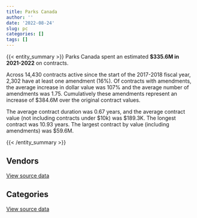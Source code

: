 ```yaml
---
title: Parks Canada
author: ''
date: '2022-08-24'
slug: pc
categories: []
tags: []
---
```


<script src="/rmarkdown-libs/htmlwidgets/htmlwidgets.js"></script>
<link href="/rmarkdown-libs/datatables-css/datatables-crosstalk.css" rel="stylesheet" />
<script src="/rmarkdown-libs/datatables-binding/datatables.js"></script>
<script src="/rmarkdown-libs/jquery/jquery-3.6.0.min.js"></script>
<link href="/rmarkdown-libs/dt-core-bootstrap/css/dataTables.bootstrap.min.css" rel="stylesheet" />
<link href="/rmarkdown-libs/dt-core-bootstrap/css/dataTables.bootstrap.extra.css" rel="stylesheet" />
<script src="/rmarkdown-libs/dt-core-bootstrap/js/jquery.dataTables.min.js"></script>
<script src="/rmarkdown-libs/dt-core-bootstrap/js/dataTables.bootstrap.min.js"></script>
<link href="/rmarkdown-libs/crosstalk/css/crosstalk.min.css" rel="stylesheet" />
<script src="/rmarkdown-libs/crosstalk/js/crosstalk.min.js"></script>
<script src="/rmarkdown-libs/htmlwidgets/htmlwidgets.js"></script>
<link href="/rmarkdown-libs/datatables-css/datatables-crosstalk.css" rel="stylesheet" />
<script src="/rmarkdown-libs/datatables-binding/datatables.js"></script>
<script src="/rmarkdown-libs/jquery/jquery-3.6.0.min.js"></script>
<link href="/rmarkdown-libs/dt-core-bootstrap/css/dataTables.bootstrap.min.css" rel="stylesheet" />
<link href="/rmarkdown-libs/dt-core-bootstrap/css/dataTables.bootstrap.extra.css" rel="stylesheet" />
<script src="/rmarkdown-libs/dt-core-bootstrap/js/jquery.dataTables.min.js"></script>
<script src="/rmarkdown-libs/dt-core-bootstrap/js/dataTables.bootstrap.min.js"></script>
<link href="/rmarkdown-libs/crosstalk/css/crosstalk.min.css" rel="stylesheet" />
<script src="/rmarkdown-libs/crosstalk/js/crosstalk.min.js"></script>

{{< entity_summary >}}
Parks Canada spent an estimated **\$335.6M in 2021-2022** on contracts.

Across 14,430 contracts active since the start of the 2017-2018 fiscal year, 2,302 have at least one amendment (16%). Of contracts with amendments, the average increase in dollar value was 107% and the average number of amendments was 1.75. Cumulatively these amendments represent an increase of \$384.6M over the original contract values.

The average contract duration was 0.67 years, and the average contract value (not including contracts under \$10k) was \$189.3K. The longest contract was 10.93 years. The largest contract by value (including amendments) was \$59.6M.

{{< /entity_summary >}}

## Vendors

<div id="htmlwidget-1" style="width:100%;height:auto;" class="datatables html-widget"></div>
<script type="application/json" data-for="htmlwidget-1">{"x":{"style":"bootstrap","filter":"none","vertical":false,"data":[["<a href=\"/vendors/10647802_canada/\">10647802 CANADA<\/a>","<a href=\"/vendors/1x1_architecture/\">1X1 ARCHITECTURE<\/a>","<a href=\"/vendors/2220742_ontario/\">2220742 ONTARIO<\/a>","<a href=\"/vendors/3d_datacomm/\">3D DATACOMM<\/a>","<a href=\"/vendors/4083261_canada/\">4083261 CANADA<\/a>","<a href=\"/vendors/727619_alberta_o_a_roughrider/\">727619 ALBERTA O A ROUGHRIDER<\/a>","<a href=\"/vendors/7305516_canada/\">7305516 CANADA<\/a>","<a href=\"/vendors/736902_ontario/\">736902 ONTARIO<\/a>","<a href=\"/vendors/73719_newfoundland_labrador/\">73719 NEWFOUNDLAND LABRADOR<\/a>","<a href=\"/vendors/851791_nwt/\">851791 NWT<\/a>","<a href=\"/vendors/9090_5092_quebec/\">9090 5092 QUEBEC<\/a>","<a href=\"/vendors/9099_3593_quebec_inter_proje/\">9099 3593 QUEBEC INTER PROJE<\/a>","<a href=\"/vendors/9275_0181_quebec/\">9275 0181 QUEBEC<\/a>","<a href=\"/vendors/a_santin_mason_contractor/\">A SANTIN MASON CONTRACTOR<\/a>","<a href=\"/vendors/abb/\">ABB<\/a>","<a href=\"/vendors/acklands_grainger/\">ACKLANDS GRAINGER<\/a>","<a href=\"/vendors/advanced_chippewa_technologies/\">ADVANCED CHIPPEWA TECHNOLOGIES<\/a>","<a href=\"/vendors/aecom/\">AECOM<\/a>","<a href=\"/vendors/agilent/\">AGILENT<\/a>","<a href=\"/vendors/ainsworth/\">AINSWORTH<\/a>","<a href=\"/vendors/air_inuit/\">AIR INUIT<\/a>","<a href=\"/vendors/air_tindi/\">AIR TINDI<\/a>","<a href=\"/vendors/allen_hastings/\">ALLEN HASTINGS<\/a>","<a href=\"/vendors/alliance_energy/\">ALLIANCE ENERGY<\/a>","<a href=\"/vendors/allied_shipbuilders/\">ALLIED SHIPBUILDERS<\/a>","<a href=\"/vendors/alpine_helicopters/\">ALPINE HELICOPTERS<\/a>","<a href=\"/vendors/als_canada/\">ALS CANADA<\/a>","<a href=\"/vendors/altis_human_resources/\">ALTIS HUMAN RESOURCES<\/a>","<a href=\"/vendors/alva_construction/\">ALVA CONSTRUCTION<\/a>","<a href=\"/vendors/amazon/\">AMAZON<\/a>","<a href=\"/vendors/amec_foster_wheeler_americas/\">AMEC FOSTER WHEELER AMERICAS<\/a>","<a href=\"/vendors/ansys_canada/\">ANSYS CANADA<\/a>","<a href=\"/vendors/aon_reed_stenhouse/\">AON REED STENHOUSE<\/a>","<a href=\"/vendors/applied_electonics/\">APPLIED ELECTONICS<\/a>","<a href=\"/vendors/apron_fuel_services/\">APRON FUEL SERVICES<\/a>","<a href=\"/vendors/arcadis_canada/\">ARCADIS CANADA<\/a>","<a href=\"/vendors/architecture_49/\">ARCHITECTURE 49<\/a>","<a href=\"/vendors/architecture_evoq/\">ARCHITECTURE EVOQ<\/a>","<a href=\"/vendors/arctic_canada_construction/\">ARCTIC CANADA CONSTRUCTION<\/a>","<a href=\"/vendors/ari_financial_services/\">ARI FINANCIAL SERVICES<\/a>","<a href=\"/vendors/asokan_business_interiors/\">ASOKAN BUSINESS INTERIORS<\/a>","<a href=\"/vendors/associated_engineering/\">ASSOCIATED ENGINEERING<\/a>","<a href=\"/vendors/atco/\">ATCO<\/a>","<a href=\"/vendors/atlantic_business_interiors/\">ATLANTIC BUSINESS INTERIORS<\/a>","<a href=\"/vendors/atlantica_mechanical_contractors/\">ATLANTICA MECHANICAL CONTRACTORS<\/a>","<a href=\"/vendors/atwill_morin/\">ATWILL MORIN<\/a>","<a href=\"/vendors/avi_spl_canada/\">AVI SPL CANADA<\/a>","<a href=\"/vendors/avjet_holding/\">AVJET HOLDING<\/a>","<a href=\"/vendors/baja_construction_canada/\">BAJA CONSTRUCTION CANADA<\/a>","<a href=\"/vendors/barr_engineering_and_environmental/\">BARR ENGINEERING AND ENVIRONMENTAL<\/a>","<a href=\"/vendors/barrie_mackay_contracting/\">BARRIE MACKAY CONTRACTING<\/a>","<a href=\"/vendors/bay_construction_management/\">BAY CONSTRUCTION MANAGEMENT<\/a>","<a href=\"/vendors/bdo_canada/\">BDO CANADA<\/a>","<a href=\"/vendors/bell_canada/\">BELL CANADA<\/a>","<a href=\"/vendors/belvedere_place_contracting/\">BELVEDERE PLACE CONTRACTING<\/a>","<a href=\"/vendors/bergevin_electrical_contracting/\">BERGEVIN ELECTRICAL CONTRACTING<\/a>","<a href=\"/vendors/bgla/\">BGLA<\/a>","<a href=\"/vendors/bighorn_construction/\">BIGHORN CONSTRUCTION<\/a>","<a href=\"/vendors/bighorn_helicopters/\">BIGHORN HELICOPTERS<\/a>","<a href=\"/vendors/black_mcdonald/\">BLACK MCDONALD<\/a>","<a href=\"/vendors/bombardier/\">BOMBARDIER<\/a>","<a href=\"/vendors/brandt_tractor/\">BRANDT TRACTOR<\/a>","<a href=\"/vendors/brookfield_asset_management/\">BROOKFIELD ASSET MANAGEMENT<\/a>","<a href=\"/vendors/brookfield_global_integrated_solutions/\">BROOKFIELD GLOBAL INTEGRATED SOLUTIONS<\/a>","<a href=\"/vendors/bruker/\">BRUKER<\/a>","<a href=\"/vendors/bureau_veritas_canada/\">BUREAU VERITAS CANADA<\/a>","<a href=\"/vendors/cache_computer_consulting/\">CACHE COMPUTER CONSULTING<\/a>","<a href=\"/vendors/calian/\">CALIAN<\/a>","<a href=\"/vendors/campbell_scientific_canada/\">CAMPBELL SCIENTIFIC CANADA<\/a>","<a href=\"/vendors/canada_post/\">CANADA POST<\/a>","<a href=\"/vendors/canadian_bank_note_company/\">CANADIAN BANK NOTE COMPANY<\/a>","<a href=\"/vendors/canadian_corps_of_commissionaires/\">CANADIAN CORPS OF COMMISSIONAIRES<\/a>","<a href=\"/vendors/canadian_helicopters/\">CANADIAN HELICOPTERS<\/a>","<a href=\"/vendors/canon/\">CANON<\/a>","<a href=\"/vendors/cansel_survey_equipment/\">CANSEL SURVEY EQUIPMENT<\/a>","<a href=\"/vendors/cantex_okanagan_construction/\">CANTEX OKANAGAN CONSTRUCTION<\/a>","<a href=\"/vendors/carahsoft_technology/\">CARAHSOFT TECHNOLOGY<\/a>","<a href=\"/vendors/carleton_university/\">CARLETON UNIVERSITY<\/a>","<a href=\"/vendors/caro_analytical_services/\">CARO ANALYTICAL SERVICES<\/a>","<a href=\"/vendors/cbci_telecom/\">CBCI TELECOM<\/a>","<a href=\"/vendors/cbcl/\">CBCL<\/a>","<a href=\"/vendors/cdw_canada/\">CDW CANADA<\/a>","<a href=\"/vendors/cegerco/\">CEGERCO<\/a>","<a href=\"/vendors/cgi/\">CGI<\/a>","<a href=\"/vendors/ch2m_hill_canada/\">CH2M HILL CANADA<\/a>","<a href=\"/vendors/charron_human_resources/\">CHARRON HUMAN RESOURCES<\/a>","<a href=\"/vendors/chubb_edwards/\">CHUBB EDWARDS<\/a>","<a href=\"/vendors/cima/\">CIMA<\/a>","<a href=\"/vendors/cistel_technology/\">CISTEL TECHNOLOGY<\/a>","<a href=\"/vendors/cnw_group/\">CNW GROUP<\/a>","<a href=\"/vendors/coastal_restoration_masonry/\">COASTAL RESTORATION MASONRY<\/a>","<a href=\"/vendors/cofomo/\">COFOMO<\/a>","<a href=\"/vendors/colliers_project_leaders/\">COLLIERS PROJECT LEADERS<\/a>","<a href=\"/vendors/compagnie_amplexor_canada/\">COMPAGNIE AMPLEXOR CANADA<\/a>","<a href=\"/vendors/compucom_canada/\">COMPUCOM CANADA<\/a>","<a href=\"/vendors/construction_cybco/\">CONSTRUCTION CYBCO<\/a>","<a href=\"/vendors/construction_demathieu_bard/\">CONSTRUCTION DEMATHIEU BARD<\/a>","<a href=\"/vendors/construction_deric/\">CONSTRUCTION DERIC<\/a>","<a href=\"/vendors/construction_j_r_savard/\">CONSTRUCTION J R SAVARD<\/a>","<a href=\"/vendors/construction_lfg/\">CONSTRUCTION LFG<\/a>","<a href=\"/vendors/construction_simdev/\">CONSTRUCTION SIMDEV<\/a>","<a href=\"/vendors/constructions_bsl/\">CONSTRUCTIONS BSL<\/a>","<a href=\"/vendors/cossette_communications/\">COSSETTE COMMUNICATIONS<\/a>","<a href=\"/vendors/cougar_engineering_construction/\">COUGAR ENGINEERING CONSTRUCTION<\/a>","<a href=\"/vendors/cowi_north_america/\">COWI NORTH AMERICA<\/a>","<a href=\"/vendors/crandall_engineering/\">CRANDALL ENGINEERING<\/a>","<a href=\"/vendors/csdc_systems/\">CSDC SYSTEMS<\/a>","<a href=\"/vendors/cullen_diesel_power/\">CULLEN DIESEL POWER<\/a>","<a href=\"/vendors/cummins_canada/\">CUMMINS CANADA<\/a>","<a href=\"/vendors/cwp_constructors/\">CWP CONSTRUCTORS<\/a>","<a href=\"/vendors/d_doyle_installations/\">D DOYLE INSTALLATIONS<\/a>","<a href=\"/vendors/dalhousie_university/\">DALHOUSIE UNIVERSITY<\/a>","<a href=\"/vendors/dawson_construction/\">DAWSON CONSTRUCTION<\/a>","<a href=\"/vendors/dcl_construction_services/\">DCL CONSTRUCTION SERVICES<\/a>","<a href=\"/vendors/delco_automation/\">DELCO AUTOMATION<\/a>","<a href=\"/vendors/dell_computer/\">DELL COMPUTER<\/a>","<a href=\"/vendors/deloitte_and_touche/\">DELOITTE AND TOUCHE<\/a>","<a href=\"/vendors/dexter_construction/\">DEXTER CONSTRUCTION<\/a>","<a href=\"/vendors/dillon_consulting/\">DILLON CONSULTING<\/a>","<a href=\"/vendors/donna_cona/\">DONNA CONA<\/a>","<a href=\"/vendors/e_construction/\">E CONSTRUCTION<\/a>","<a href=\"/vendors/eastpoint_engineering/\">EASTPOINT ENGINEERING<\/a>","<a href=\"/vendors/ebsco_canada/\">EBSCO CANADA<\/a>","<a href=\"/vendors/ecole_de_langues_la_cite/\">ECOLE DE LANGUES LA CITE<\/a>","<a href=\"/vendors/edward_collins_contracting/\">EDWARD COLLINS CONTRACTING<\/a>","<a href=\"/vendors/eiffage_innovative_canada/\">EIFFAGE INNOVATIVE CANADA<\/a>","<a href=\"/vendors/ekos_research_associates/\">EKOS RESEARCH ASSOCIATES<\/a>","<a href=\"/vendors/emcon_services/\">EMCON SERVICES<\/a>","<a href=\"/vendors/emil_anderson_construction/\">EMIL ANDERSON CONSTRUCTION<\/a>","<a href=\"/vendors/emmanuel_construction_services/\">EMMANUEL CONSTRUCTION SERVICES<\/a>","<a href=\"/vendors/emmons_mitchell_construction/\">EMMONS MITCHELL CONSTRUCTION<\/a>","<a href=\"/vendors/englobe/\">ENGLOBE<\/a>","<a href=\"/vendors/ernst_young/\">ERNST YOUNG<\/a>","<a href=\"/vendors/esri/\">ESRI<\/a>","<a href=\"/vendors/eurovia_quebec_construction/\">EUROVIA QUEBEC CONSTRUCTION<\/a>","<a href=\"/vendors/evaluation_personnel_selection/\">EVALUATION PERSONNEL SELECTION<\/a>","<a href=\"/vendors/everest_construction_management/\">EVEREST CONSTRUCTION MANAGEMENT<\/a>","<a href=\"/vendors/excavation_loiselle/\">EXCAVATION LOISELLE<\/a>","<a href=\"/vendors/excel_human_resources/\">EXCEL HUMAN RESOURCES<\/a>","<a href=\"/vendors/exp_services/\">EXP SERVICES<\/a>","<a href=\"/vendors/facca/\">FACCA<\/a>","<a href=\"/vendors/fast_forward_french/\">FAST FORWARD FRENCH<\/a>","<a href=\"/vendors/fca_canada/\">FCA CANADA<\/a>","<a href=\"/vendors/felix_technology/\">FELIX TECHNOLOGY<\/a>","<a href=\"/vendors/fidelity_engineering_construction/\">FIDELITY ENGINEERING CONSTRUCTION<\/a>","<a href=\"/vendors/finning_international/\">FINNING INTERNATIONAL<\/a>","<a href=\"/vendors/first_peoples_infra/\">FIRST PEOPLES INFRA<\/a>","<a href=\"/vendors/flight_fuels/\">FLIGHT FUELS<\/a>","<a href=\"/vendors/floyd_s_construction/\">FLOYD S CONSTRUCTION<\/a>","<a href=\"/vendors/flynn_canada/\">FLYNN CANADA<\/a>","<a href=\"/vendors/ford_motor_company/\">FORD MOTOR COMPANY<\/a>","<a href=\"/vendors/francis_canada_truck_centre/\">FRANCIS CANADA TRUCK CENTRE<\/a>","<a href=\"/vendors/fundy_contractors/\">FUNDY CONTRACTORS<\/a>","<a href=\"/vendors/garda_security_group/\">GARDA SECURITY GROUP<\/a>","<a href=\"/vendors/gartner/\">GARTNER<\/a>","<a href=\"/vendors/gc_strategies/\">GC STRATEGIES<\/a>","<a href=\"/vendors/gemtec/\">GEMTEC<\/a>","<a href=\"/vendors/general_motors/\">GENERAL MOTORS<\/a>","<a href=\"/vendors/gestion_aj/\">GESTION AJ<\/a>","<a href=\"/vendors/gfl_environmental/\">GFL ENVIRONMENTAL<\/a>","<a href=\"/vendors/ghd/\">GHD<\/a>","<a href=\"/vendors/gilmore_reproductions/\">GILMORE REPRODUCTIONS<\/a>","<a href=\"/vendors/global_upholstery/\">GLOBAL UPHOLSTERY<\/a>","<a href=\"/vendors/go_deep_international/\">GO DEEP INTERNATIONAL<\/a>","<a href=\"/vendors/golder_associates/\">GOLDER ASSOCIATES<\/a>","<a href=\"/vendors/goss_gilroy/\">GOSS GILROY<\/a>","<a href=\"/vendors/graham_construction/\">GRAHAM CONSTRUCTION<\/a>","<a href=\"/vendors/grand_toy/\">GRAND TOY<\/a>","<a href=\"/vendors/granite_management/\">GRANITE MANAGEMENT<\/a>","<a href=\"/vendors/graybridge_international_consulting/\">GRAYBRIDGE INTERNATIONAL CONSULTING<\/a>","<a href=\"/vendors/grc_architects/\">GRC ARCHITECTS<\/a>","<a href=\"/vendors/great_slave_helicopters/\">GREAT SLAVE HELICOPTERS<\/a>","<a href=\"/vendors/greendale_resources/\">GREENDALE RESOURCES<\/a>","<a href=\"/vendors/greenfield_construction/\">GREENFIELD CONSTRUCTION<\/a>","<a href=\"/vendors/groupe_energie_bdl/\">GROUPE ENERGIE BDL<\/a>","<a href=\"/vendors/h_j_r_asphalt/\">H J R ASPHALT<\/a>","<a href=\"/vendors/harbourside_engineering_consultants/\">HARBOURSIDE ENGINEERING CONSULTANTS<\/a>","<a href=\"/vendors/harnois_energies/\">HARNOIS ENERGIES<\/a>","<a href=\"/vendors/hatch/\">HATCH<\/a>","<a href=\"/vendors/hazelwood_construction_services/\">HAZELWOOD CONSTRUCTION SERVICES<\/a>","<a href=\"/vendors/heavy_metal_marine/\">HEAVY METAL MARINE<\/a>","<a href=\"/vendors/heddle_marine_services/\">HEDDLE MARINE SERVICES<\/a>","<a href=\"/vendors/heritage_restoration/\">HERITAGE RESTORATION<\/a>","<a href=\"/vendors/hitrac/\">HITRAC<\/a>","<a href=\"/vendors/honeywell/\">HONEYWELL<\/a>","<a href=\"/vendors/horseshoe_hill_construction/\">HORSESHOE HILL CONSTRUCTION<\/a>","<a href=\"/vendors/hoskin_scientific/\">HOSKIN SCIENTIFIC<\/a>","<a href=\"/vendors/hypertec/\">HYPERTEC<\/a>","<a href=\"/vendors/ibm_canada/\">IBM CANADA<\/a>","<a href=\"/vendors/imperial_cleaners/\">IMPERIAL CLEANERS<\/a>","<a href=\"/vendors/imperial_oil/\">IMPERIAL OIL<\/a>","<a href=\"/vendors/industra_construction/\">INDUSTRA CONSTRUCTION<\/a>","<a href=\"/vendors/info_tech_research_group/\">INFO TECH RESEARCH GROUP<\/a>","<a href=\"/vendors/innovasea_marine_systems_canada/\">INNOVASEA MARINE SYSTEMS CANADA<\/a>","<a href=\"/vendors/integra_networks/\">INTEGRA NETWORKS<\/a>","<a href=\"/vendors/inter_outaouais/\">INTER OUTAOUAIS<\/a>","<a href=\"/vendors/intergraph_canada/\">INTERGRAPH CANADA<\/a>","<a href=\"/vendors/interoute_construction/\">INTEROUTE CONSTRUCTION<\/a>","<a href=\"/vendors/iron_mountain/\">IRON MOUNTAIN<\/a>","<a href=\"/vendors/ironclad_earthworks/\">IRONCLAD EARTHWORKS<\/a>","<a href=\"/vendors/irving_oil/\">IRVING OIL<\/a>","<a href=\"/vendors/itex/\">ITEX<\/a>","<a href=\"/vendors/iwc_excavation/\">IWC EXCAVATION<\/a>","<a href=\"/vendors/j_1_contracting/\">J 1 CONTRACTING<\/a>","<a href=\"/vendors/j_e_enterprises/\">J E ENTERPRISES<\/a>","<a href=\"/vendors/jasco_applied_sciences_canada/\">JASCO APPLIED SCIENCES CANADA<\/a>","<a href=\"/vendors/jim_pattison_industries/\">JIM PATTISON INDUSTRIES<\/a>","<a href=\"/vendors/johnson_s_construction/\">JOHNSON S CONSTRUCTION<\/a>","<a href=\"/vendors/joneljim_concrete_construction/\">JONELJIM CONCRETE CONSTRUCTION<\/a>","<a href=\"/vendors/kanter_marine/\">KANTER MARINE<\/a>","<a href=\"/vendors/kasian_architecture_interior_design/\">KASIAN ARCHITECTURE INTERIOR DESIGN<\/a>","<a href=\"/vendors/kayway_industries/\">KAYWAY INDUSTRIES<\/a>","<a href=\"/vendors/kenn_borek_air/\">KENN BOREK AIR<\/a>","<a href=\"/vendors/kia_canada/\">KIA CANADA<\/a>","<a href=\"/vendors/kone/\">KONE<\/a>","<a href=\"/vendors/kongsberg/\">KONGSBERG<\/a>","<a href=\"/vendors/konica_minolta_business_solutions/\">KONICA MINOLTA BUSINESS SOLUTIONS<\/a>","<a href=\"/vendors/kontzamanis_graumann_smith/\">KONTZAMANIS GRAUMANN SMITH<\/a>","<a href=\"/vendors/kpmg/\">KPMG<\/a>","<a href=\"/vendors/kubota_canada/\">KUBOTA CANADA<\/a>","<a href=\"/vendors/l_a_hebert/\">L A HEBERT<\/a>","<a href=\"/vendors/l_w_dennis_contracting/\">L W DENNIS CONTRACTING<\/a>","<a href=\"/vendors/landform_civil_infrastructures/\">LANDFORM CIVIL INFRASTRUCTURES<\/a>","<a href=\"/vendors/language_research_development_group/\">LANGUAGE RESEARCH DEVELOPMENT GROUP<\/a>","<a href=\"/vendors/lansdowne_technologies/\">LANSDOWNE TECHNOLOGIES<\/a>","<a href=\"/vendors/larry_penner_enterprises/\">LARRY PENNER ENTERPRISES<\/a>","<a href=\"/vendors/lemay/\">LEMAY<\/a>","<a href=\"/vendors/les_entreprises_michaudville/\">LES ENTREPRISES MICHAUDVILLE<\/a>","<a href=\"/vendors/les_huiles_desroches/\">LES HUILES DESROCHES<\/a>","<a href=\"/vendors/levitt_safety/\">LEVITT SAFETY<\/a>","<a href=\"/vendors/lionbridge/\">LIONBRIDGE<\/a>","<a href=\"/vendors/louis_w_bray_construction/\">LOUIS W BRAY CONSTRUCTION<\/a>","<a href=\"/vendors/lowe_martin_company/\">LOWE MARTIN COMPANY<\/a>","<a href=\"/vendors/luxton_construction/\">LUXTON CONSTRUCTION<\/a>","<a href=\"/vendors/macdonald_dettwiler_and_associates/\">MACDONALD DETTWILER AND ASSOCIATES<\/a>","<a href=\"/vendors/mack_trucks/\">MACK TRUCKS<\/a>","<a href=\"/vendors/maconnerie_dynamique/\">MACONNERIE DYNAMIQUE<\/a>","<a href=\"/vendors/maconnerie_rainville_et_freres/\">MACONNERIE RAINVILLE ET FRERES<\/a>","<a href=\"/vendors/maplesoft_consulting/\">MAPLESOFT CONSULTING<\/a>","<a href=\"/vendors/maritime_fuels/\">MARITIME FUELS<\/a>","<a href=\"/vendors/martech_electrical_systems/\">MARTECH ELECTRICAL SYSTEMS<\/a>","<a href=\"/vendors/maskimo_construction/\">MASKIMO CONSTRUCTION<\/a>","<a href=\"/vendors/masontech/\">MASONTECH<\/a>","<a href=\"/vendors/maxsys_staffing_and_consulting/\">MAXSYS STAFFING AND CONSULTING<\/a>","<a href=\"/vendors/mccolman_sons_demolition/\">MCCOLMAN SONS DEMOLITION<\/a>","<a href=\"/vendors/mcelhanney_associates/\">MCELHANNEY ASSOCIATES<\/a>","<a href=\"/vendors/mcknight_enterprises/\">MCKNIGHT ENTERPRISES<\/a>","<a href=\"/vendors/mcnally_construction/\">MCNALLY CONSTRUCTION<\/a>","<a href=\"/vendors/mega_tech/\">MEGA TECH<\/a>","<a href=\"/vendors/mercury_marine/\">MERCURY MARINE<\/a>","<a href=\"/vendors/metalcraft_marine/\">METALCRAFT MARINE<\/a>","<a href=\"/vendors/metro_paving_and_road_building/\">METRO PAVING AND ROAD BUILDING<\/a>","<a href=\"/vendors/microsoft_canada/\">MICROSOFT CANADA<\/a>","<a href=\"/vendors/mid_valley_construction/\">MID VALLEY CONSTRUCTION<\/a>","<a href=\"/vendors/mike_kelly_sons/\">MIKE KELLY SONS<\/a>","<a href=\"/vendors/milestone_environmental/\">MILESTONE ENVIRONMENTAL<\/a>","<a href=\"/vendors/mindwire_systems/\">MINDWIRE SYSTEMS<\/a>","<a href=\"/vendors/mishkumi_technologies/\">MISHKUMI TECHNOLOGIES<\/a>","<a href=\"/vendors/mnp/\">MNP<\/a>","<a href=\"/vendors/modern_construction/\">MODERN CONSTRUCTION<\/a>","<a href=\"/vendors/moriyama_teshima_architects/\">MORIYAMA TESHIMA ARCHITECTS<\/a>","<a href=\"/vendors/morrison_hershfield/\">MORRISON HERSHFIELD<\/a>","<a href=\"/vendors/moss_development/\">MOSS DEVELOPMENT<\/a>","<a href=\"/vendors/motorola_solutions_canada/\">MOTOROLA SOLUTIONS CANADA<\/a>","<a href=\"/vendors/mtm_2_contracting/\">MTM 2 CONTRACTING<\/a>","<a href=\"/vendors/municipal_ready_mix/\">MUNICIPAL READY MIX<\/a>","<a href=\"/vendors/mustang_helicopters/\">MUSTANG HELICOPTERS<\/a>","<a href=\"/vendors/mustang_survival/\">MUSTANG SURVIVAL<\/a>","<a href=\"/vendors/nappaq_design_construction/\">NAPPAQ DESIGN CONSTRUCTION<\/a>","<a href=\"/vendors/national_structures/\">NATIONAL STRUCTURES<\/a>","<a href=\"/vendors/nations_translation_group/\">NATIONS TRANSLATION GROUP<\/a>","<a href=\"/vendors/navtech/\">NAVTECH<\/a>","<a href=\"/vendors/nelson_environmental_remediation/\">NELSON ENVIRONMENTAL REMEDIATION<\/a>","<a href=\"/vendors/neptune_security_services/\">NEPTUNE SECURITY SERVICES<\/a>","<a href=\"/vendors/nisha_techonologies/\">NISHA TECHONOLOGIES<\/a>","<a href=\"/vendors/nissan_canada/\">NISSAN CANADA<\/a>","<a href=\"/vendors/nitro_construction/\">NITRO CONSTRUCTION<\/a>","<a href=\"/vendors/norr/\">NORR<\/a>","<a href=\"/vendors/north_atlantic_petroleum/\">NORTH ATLANTIC PETROLEUM<\/a>","<a href=\"/vendors/northern_construction/\">NORTHERN CONSTRUCTION<\/a>","<a href=\"/vendors/northern_contracting/\">NORTHERN CONTRACTING<\/a>","<a href=\"/vendors/northrop_grumman/\">NORTHROP GRUMMAN<\/a>","<a href=\"/vendors/nortrax_canada/\">NORTRAX CANADA<\/a>","<a href=\"/vendors/ogilvy_montreal/\">OGILVY MONTREAL<\/a>","<a href=\"/vendors/okanagan_aggregates/\">OKANAGAN AGGREGATES<\/a>","<a href=\"/vendors/online_constructors/\">ONLINE CONSTRUCTORS<\/a>","<a href=\"/vendors/onx_enterprise_solutions/\">ONX ENTERPRISE SOLUTIONS<\/a>","<a href=\"/vendors/oracle_canada/\">ORACLE CANADA<\/a>","<a href=\"/vendors/oskar_construction/\">OSKAR CONSTRUCTION<\/a>","<a href=\"/vendors/otis_elevator/\">OTIS ELEVATOR<\/a>","<a href=\"/vendors/pal_aerospace/\">PAL AEROSPACE<\/a>","<a href=\"/vendors/paladin_group/\">PALADIN GROUP<\/a>","<a href=\"/vendors/panasonic/\">PANASONIC<\/a>","<a href=\"/vendors/parkland_industries/\">PARKLAND INDUSTRIES<\/a>","<a href=\"/vendors/parkland_refining/\">PARKLAND REFINING<\/a>","<a href=\"/vendors/parsons_canada/\">PARSONS CANADA<\/a>","<a href=\"/vendors/pattison_sign_group/\">PATTISON SIGN GROUP<\/a>","<a href=\"/vendors/pcl_constructors/\">PCL CONSTRUCTORS<\/a>","<a href=\"/vendors/pepco/\">PEPCO<\/a>","<a href=\"/vendors/peters_construction/\">PETERS CONSTRUCTION<\/a>","<a href=\"/vendors/petrovalue_products/\">PETROVALUE PRODUCTS<\/a>","<a href=\"/vendors/phaselock_systems_international/\">PHASELOCK SYSTEMS INTERNATIONAL<\/a>","<a href=\"/vendors/pidherney_s/\">PIDHERNEY S<\/a>","<a href=\"/vendors/pioneer_construction/\">PIONEER CONSTRUCTION<\/a>","<a href=\"/vendors/pitney_bowes/\">PITNEY BOWES<\/a>","<a href=\"/vendors/pleiad_canada/\">PLEIAD CANADA<\/a>","<a href=\"/vendors/podolinsky_equipment/\">PODOLINSKY EQUIPMENT<\/a>","<a href=\"/vendors/polaris_industries/\">POLARIS INDUSTRIES<\/a>","<a href=\"/vendors/pomerleau/\">POMERLEAU<\/a>","<a href=\"/vendors/port_of_spain_holdings/\">PORT OF SPAIN HOLDINGS<\/a>","<a href=\"/vendors/postmedia_network/\">POSTMEDIA NETWORK<\/a>","<a href=\"/vendors/precisionit/\">PRECISIONIT<\/a>","<a href=\"/vendors/pricewaterhouse_coopers/\">PRICEWATERHOUSE COOPERS<\/a>","<a href=\"/vendors/printers_plus/\">PRINTERS PLUS<\/a>","<a href=\"/vendors/prosci_canada/\">PROSCI CANADA<\/a>","<a href=\"/vendors/protak_consulting_group/\">PROTAK CONSULTING GROUP<\/a>","<a href=\"/vendors/purespirit_solutions/\">PURESPIRIT SOLUTIONS<\/a>","<a href=\"/vendors/qm_environmental/\">QM ENVIRONMENTAL<\/a>","<a href=\"/vendors/qmr/\">QMR<\/a>","<a href=\"/vendors/quinan_construction/\">QUINAN CONSTRUCTION<\/a>","<a href=\"/vendors/quintet_consulting/\">QUINTET CONSULTING<\/a>","<a href=\"/vendors/r_e_gilmore_investments/\">R E GILMORE INVESTMENTS<\/a>","<a href=\"/vendors/r_w_tomlinson/\">R W TOMLINSON<\/a>","<a href=\"/vendors/ratio_architecture_interior_design/\">RATIO ARCHITECTURE INTERIOR DESIGN<\/a>","<a href=\"/vendors/raymond_chabot_grant_thornton/\">RAYMOND CHABOT GRANT THORNTON<\/a>","<a href=\"/vendors/reparations_navales_et_industrielles_ocean/\">REPARATIONS NAVALES ET INDUSTRIELLES OCEAN<\/a>","<a href=\"/vendors/riggs_engineering/\">RIGGS ENGINEERING<\/a>","<a href=\"/vendors/rjg_construction/\">RJG CONSTRUCTION<\/a>","<a href=\"/vendors/roscoe_construction/\">ROSCOE CONSTRUCTION<\/a>","<a href=\"/vendors/ross_and_anglin/\">ROSS AND ANGLIN<\/a>","<a href=\"/vendors/russel_metals/\">RUSSEL METALS<\/a>","<a href=\"/vendors/s_w_weeks_construction/\">S W WEEKS CONSTRUCTION<\/a>","<a href=\"/vendors/sani_sable_lb/\">SANI SABLE LB<\/a>","<a href=\"/vendors/sas_institute/\">SAS INSTITUTE<\/a>","<a href=\"/vendors/schoeler_heaton_architects/\">SCHOELER HEATON ARCHITECTS<\/a>","<a href=\"/vendors/seagate_construction/\">SEAGATE CONSTRUCTION<\/a>","<a href=\"/vendors/seawaves_development_services/\">SEAWAVES DEVELOPMENT SERVICES<\/a>","<a href=\"/vendors/secure_energy_onsite_services/\">SECURE ENERGY ONSITE SERVICES<\/a>","<a href=\"/vendors/serco/\">SERCO<\/a>","<a href=\"/vendors/sgs_axys_analytical_services/\">SGS AXYS ANALYTICAL SERVICES<\/a>","<a href=\"/vendors/sharp_electronics/\">SHARP ELECTRONICS<\/a>","<a href=\"/vendors/shi_canada/\">SHI CANADA<\/a>","<a href=\"/vendors/si_systems/\">SI SYSTEMS<\/a>","<a href=\"/vendors/simplex_grinnell/\">SIMPLEX GRINNELL<\/a>","<a href=\"/vendors/slr_consulting_canada/\">SLR CONSULTING CANADA<\/a>","<a href=\"/vendors/snc_lavalin/\">SNC LAVALIN<\/a>","<a href=\"/vendors/softchoice/\">SOFTCHOICE<\/a>","<a href=\"/vendors/solotech/\">SOLOTECH<\/a>","<a href=\"/vendors/sperra_construction/\">SPERRA CONSTRUCTION<\/a>","<a href=\"/vendors/st_denis_thompson/\">ST DENIS THOMPSON<\/a>","<a href=\"/vendors/st_gelais_montminy_associes/\">ST GELAIS MONTMINY ASSOCIES<\/a>","<a href=\"/vendors/st_joseph_print_group/\">ST JOSEPH PRINT GROUP<\/a>","<a href=\"/vendors/stantec/\">STANTEC<\/a>","<a href=\"/vendors/sterling_fuels/\">STERLING FUELS<\/a>","<a href=\"/vendors/stratos/\">STRATOS<\/a>","<a href=\"/vendors/subaru_canada/\">SUBARU CANADA<\/a>","<a href=\"/vendors/suncor_energy/\">SUNCOR ENERGY<\/a>","<a href=\"/vendors/switch_health_holdings/\">SWITCH HEALTH HOLDINGS<\/a>","<a href=\"/vendors/systematix_solutions/\">SYSTEMATIX SOLUTIONS<\/a>","<a href=\"/vendors/systemscope/\">SYSTEMSCOPE<\/a>","<a href=\"/vendors/tdi_international/\">TDI INTERNATIONAL<\/a>","<a href=\"/vendors/teknion/\">TEKNION<\/a>","<a href=\"/vendors/telus_canada/\">TELUS CANADA<\/a>","<a href=\"/vendors/tenaquip/\">TENAQUIP<\/a>","<a href=\"/vendors/tervita/\">TERVITA<\/a>","<a href=\"/vendors/testforce_systems/\">TESTFORCE SYSTEMS<\/a>","<a href=\"/vendors/tetra_tech/\">TETRA TECH<\/a>","<a href=\"/vendors/the_aim_group/\">THE AIM GROUP<\/a>","<a href=\"/vendors/the_right_door_consulting/\">THE RIGHT DOOR CONSULTING<\/a>","<a href=\"/vendors/the_vcan_group/\">THE VCAN GROUP<\/a>","<a href=\"/vendors/thermo_fisher_scientific/\">THERMO FISHER SCIENTIFIC<\/a>","<a href=\"/vendors/thyssenkrupp_elevator/\">THYSSENKRUPP ELEVATOR<\/a>","<a href=\"/vendors/tisseur/\">TISSEUR<\/a>","<a href=\"/vendors/titan_boats/\">TITAN BOATS<\/a>","<a href=\"/vendors/toromont/\">TOROMONT<\/a>","<a href=\"/vendors/toshiba_canada/\">TOSHIBA CANADA<\/a>","<a href=\"/vendors/toyota/\">TOYOTA<\/a>","<a href=\"/vendors/trainor_mechanical_contractors/\">TRAINOR MECHANICAL CONTRACTORS<\/a>","<a href=\"/vendors/transwest_air/\">TRANSWEST AIR<\/a>","<a href=\"/vendors/traugott_building_contractors/\">TRAUGOTT BUILDING CONTRACTORS<\/a>","<a href=\"/vendors/traytown_builders/\">TRAYTOWN BUILDERS<\/a>","<a href=\"/vendors/troy_life_fire_safety/\">TROY LIFE FIRE SAFETY<\/a>","<a href=\"/vendors/turtle_island_staffing/\">TURTLE ISLAND STAFFING<\/a>","<a href=\"/vendors/ultimate_construction/\">ULTIMATE CONSTRUCTION<\/a>","<a href=\"/vendors/united_rentals_of_canada/\">UNITED RENTALS OF CANADA<\/a>","<a href=\"/vendors/universal_helicopters/\">UNIVERSAL HELICOPTERS<\/a>","<a href=\"/vendors/universite_laval/\">UNIVERSITE LAVAL<\/a>","<a href=\"/vendors/university_of_british_columbia/\">UNIVERSITY OF BRITISH COLUMBIA<\/a>","<a href=\"/vendors/university_of_calgary/\">UNIVERSITY OF CALGARY<\/a>","<a href=\"/vendors/university_of_guelph/\">UNIVERSITY OF GUELPH<\/a>","<a href=\"/vendors/university_of_new_brunswick/\">UNIVERSITY OF NEW BRUNSWICK<\/a>","<a href=\"/vendors/university_of_ottawa/\">UNIVERSITY OF OTTAWA<\/a>","<a href=\"/vendors/university_of_saskatchewan/\">UNIVERSITY OF SASKATCHEWAN<\/a>","<a href=\"/vendors/university_of_waterloo/\">UNIVERSITY OF WATERLOO<\/a>","<a href=\"/vendors/veritaaq_technology_house/\">VERITAAQ TECHNOLOGY HOUSE<\/a>","<a href=\"/vendors/vvi_construction/\">VVI CONSTRUCTION<\/a>","<a href=\"/vendors/wajax/\">WAJAX<\/a>","<a href=\"/vendors/waste_connections_of_canada/\">WASTE CONNECTIONS OF CANADA<\/a>","<a href=\"/vendors/waste_management_of_canada/\">WASTE MANAGEMENT OF CANADA<\/a>","<a href=\"/vendors/wesco_distribution_canada/\">WESCO DISTRIBUTION CANADA<\/a>","<a href=\"/vendors/westco_construction/\">WESTCO CONSTRUCTION<\/a>","<a href=\"/vendors/westower_communications/\">WESTOWER COMMUNICATIONS<\/a>","<a href=\"/vendors/wilco_contractors_southwest/\">WILCO CONTRACTORS SOUTHWEST<\/a>","<a href=\"/vendors/wildstone_construction/\">WILDSTONE CONSTRUCTION<\/a>","<a href=\"/vendors/william_j_barker_clinical/\">WILLIAM J BARKER CLINICAL<\/a>","<a href=\"/vendors/wills_transfer/\">WILLS TRANSFER<\/a>","<a href=\"/vendors/wood_canada/\">WOOD CANADA<\/a>","<a href=\"/vendors/woodward_s_oil/\">WOODWARD S OIL<\/a>","<a href=\"/vendors/workdynamics_technologies/\">WORKDYNAMICS TECHNOLOGIES<\/a>","<a href=\"/vendors/workplace_health_and_cost_solutions/\">WORKPLACE HEALTH AND COST SOLUTIONS<\/a>","<a href=\"/vendors/wsp/\">WSP<\/a>","<a href=\"/vendors/wyssen_avalanche_control/\">WYSSEN AVALANCHE CONTROL<\/a>","<a href=\"/vendors/xerox/\">XEROX<\/a>","<a href=\"/vendors/yamaha_motors_canada/\">YAMAHA MOTORS CANADA<\/a>","<a href=\"/vendors/zenith_paving/\">ZENITH PAVING<\/a>","<a href=\"/vendors/zernam_enterprise/\">ZERNAM ENTERPRISE<\/a>","<a href=\"/vendors/zodiac_hurricane_technologies/\">ZODIAC HURRICANE TECHNOLOGIES<\/a>","<a href=\"/vendors/zoll_medical_canada/\">ZOLL MEDICAL CANADA<\/a>","<a href=\"/vendors/zutphen_contractor/\">ZUTPHEN CONTRACTOR<\/a>"],[789872.07,107109.99,1162751.75,null,449496.21,2012691.59,null,1030098.22,122640.32,null,6046597.57,1093716.71,1095100.72,832624.17,15210.02,22253.48,60618.85,7255409.27,21293.27,12689.59,null,70989.66,2323484.2,3827.63,383150.22,1491064.82,32744.95,484095.81,2178605.41,null,6021928.5,null,106391.48,null,278340.09,157991.39,670379.88,414033.97,null,15881.25,30974.64,1449378.24,7329.96,55272.25,null,2556934.12,10304.51,10162.17,null,1292632.09,5241877.62,3016630.77,98712.38,null,1007170.81,1266248.55,1001205.63,3126171.38,1377449.57,4050.35,74621.8,453799.92,50750,null,null,null,null,null,null,10783.67,null,1897679.93,589175.93,39542.92,73909.95,4211858.1,null,null,7316.15,null,62233.1,346187.28,2402974.02,166472.75,183750,null,82061.7,563299.92,null,16096.5,81650,359302.04,538733.19,22736.77,27750.56,null,1094220.07,1089253.35,3795410.25,2774397.84,1105477.02,297260.84,2928471.66,null,5669404.33,2283319.28,35373.02,null,90825,2371415.88,null,null,13456891.94,4956639.42,null,null,null,13404072.11,918678.39,170814.76,1517131.96,null,126074.09,53886.6,3055064.13,2715251.7,144205.3,null,8608650.04,1693291.89,null,56676.11,24990,792519.03,3217385.31,2726.67,3630417.72,461115.63,768823.33,352320.95,1162693.98,null,883388.14,349703.18,null,43050,4268123.05,1399093.32,650611.23,171097.14,1398392.02,null,null,118175.14,null,82207.13,1585023.59,1386587.92,371622.55,null,11497.5,34676.38,12404.83,25120.88,644542.31,null,null,24671.87,496924.63,null,166851.65,126424.76,199379.91,548780.8,null,4696561.47,2046056.25,null,18074.35,null,71116.5,362940.32,463247.7,null,19798.7,2342532.49,91953.49,null,404274.87,196002.13,1517420.04,972512.52,33660.97,null,80173.54,254289.55,365201.42,6467016.47,19210.24,1631973.96,null,37031.38,null,null,374775.62,74865,1792884.28,4532229.25,688242.8,null,120758.45,1907030.81,162947.8,null,3026.36,null,192153.78,10005.66,null,null,null,153720,null,null,null,null,69603.2,null,249629.64,null,null,161845.07,157940.47,null,33828.47,null,null,519698.59,204675.51,null,567913.04,null,3796903.87,26386.76,null,13877364.89,2294884.15,2639337.68,13387.5,106955.96,null,12442639.83,165249.59,203982.4,6225131.06,null,442269.9,202112.25,36750,1495532.92,null,22247.97,225307.6,81776.02,1180465.15,3602748.35,2745619.55,null,null,1148408.08,null,14529.01,null,null,650852.18,187896.57,null,387582.66,null,29468.75,null,24959,121475,465292.86,25733019.83,null,34644,26647.05,1210348.13,27343.98,121120.94,null,null,1656688.84,46336.78,860246.58,1297821.77,6936970.53,500145.02,11774984.42,110840.55,null,null,1792294.63,7486.13,null,null,26124.78,null,null,16535.4,null,null,null,null,115757.64,null,null,160275.15,null,null,null,null,null,null,null,204638.26,377516.94,631695.75,2486137.75,30849.42,null,1149870.9,null,27326.72,1722632.18,405775.27,4822884.42,3490.07,null,5095.33,null,null,24901.87,49748.74,3072897.05,49955.19,77854.8,793346.78,91661.11,188098.39,225912.39,8789840.53,null,69213.35,394245.25,28447.5,null,278522.66,234057.18,945460.25,28175.46,36851.73,null,172108.63,24743.25,190198.64,null,null,175772.12,null,132843.14,100386.76,null,84691.75,23790.49,34209.66,783919.66,196419.3,636937.92,406319.89,4745.76,76499.64,694106.62,38332.67,308878.48,null,2817.76,null,16236.66,null,32925.9,13021.91,null,141232.17,2691938.73,150107.67,28291.31,6813.02,26957.52,1075316.1,17480,10331815.06,2243845.3,55937.63,23348.89,2475845.25,null,null,467629.73,15849608.86,1002262.02,140526.08,175027.53,null,null,null,null,2731269.84],[323029.04,235899.46,950752.61,15610.8,843669.81,2018205.82,null,421227.79,null,null,5028699.15,2313874.65,1936265.05,834905.34,null,null,72574.36,5854124.67,8515.91,135509.19,37446.23,123143.46,2397120.49,null,null,592788.87,60742.36,265002.75,2373123.74,null,null,null,null,1622.38,318794.75,333794.36,null,77570.45,null,28140,14427.47,1201753.58,7350.04,133979.75,11442.5,2563939.42,18400.06,45681.7,2739700.8,810633.17,6320893.11,1122857.01,33346.6,835488.34,null,null,1029358.51,580811.67,469707.99,null,63567.95,1149059.54,null,null,20681.26,15600.17,2911.38,259412.34,null,null,null,1686534.09,399384.26,57832.11,57829.92,3548353.12,6736.7,null,24521.55,7143.97,null,293449.29,2152801.39,195531.47,null,null,11343.81,222213.48,105777,null,null,484792.69,440615.59,null,null,4436120.59,2064353.32,1156831.13,4348409.74,2660820.27,null,1226033.75,2733970.28,null,3686782.38,2286598.82,24330.81,null,null,2006548.86,56216.04,32443.56,1025772.37,4107745.86,null,null,null,6414093.75,1386776.57,206795.24,288613.59,57531.52,137812.41,null,1066114.18,3851296.02,200624.53,null,3673350.68,4613185.23,null,9033.34,null,735030.35,459404.82,22176.91,6521569.55,197620.98,347223.85,310207.67,1165879.44,null,808856.97,366693.19,408523.24,13184.77,3457193.1,131985.56,3081934.51,214855.2,2365992.45,797579.85,null,118498.91,null,null,1254966.53,452038.53,372640.7,27012.4,29870.79,null,63041.6,39846.07,358285.84,22458.75,4773114.13,160698.48,null,null,136225.96,371705.16,325563.57,2108020.59,2194.09,1447119.78,2100071.24,21560.11,null,10995401.22,null,1125730.15,1828849.34,307360.77,756112.94,2348950.39,400648.55,36354.77,450748.7,159479.71,1230429.29,2752157.08,36766.87,22422.59,null,null,3040.54,5346591.13,19262.87,null,143096.44,60252.43,593236.13,6977682.5,null,68161.8,1788672.92,11704402.58,null,null,120802.66,2213182.19,119206.96,null,3034.65,null,205639.48,null,null,135707.4,null,null,225044.55,null,null,436060.07,69793.89,1159297.84,319983.41,null,null,null,118412.16,156670.81,34411.16,397381.72,33254.29,2216960.07,205236.26,69469.84,569468.97,6794033.44,3807306.35,null,124034.12,10908849.41,1652436.82,7873489.35,null,63235.5,null,12906611.83,213801.25,null,4543934.28,null,443481.6,null,69919.5,1499630.27,null,57699.06,841454.9,517754.04,447086.72,3654114.35,1591036.72,null,null,360998.96,null,null,null,95519.95,2764023.2,150608.99,65577.41,442084.72,24696.12,186128.68,3992892.36,null,null,466567.63,27242547.75,248096.74,129895.1,19953.99,1161287.75,12068.07,139042.73,null,null,1368438.99,10218.82,1226362.34,884254.57,12894655.19,187674.68,14260,null,11623.98,1869342.96,1797205.02,17157.89,null,269755.56,155213.81,null,397950.58,null,null,63236.25,16666.33,null,null,302760.64,null,48981.53,null,92324.59,50775.76,null,20917.73,null,2197.09,null,409902.2,4263134.8,2684148.72,13234.28,null,93961.19,190.99,44558.23,697891.22,2357361.09,null,23654.94,null,4477.63,821.25,1843.57,32140.04,null,2836191.63,98243.8,7293.65,1521156.54,null,901304.08,193948.15,7800535.31,null,null,228503.79,1546393.13,null,279285.73,36750,1446693.02,281313.71,null,10343,80731.37,null,82179.35,null,null,176253.69,null,91559.55,5211939.83,139767.62,28820.1,2227.93,null,347137.01,null,null,134960.33,25130.17,89459.96,1029472.02,40225.32,363298.68,100603.12,15392.52,4364.89,null,null,19185.88,59966.22,null,null,5752870.07,117267.35,11775.44,8768.87,null,724818.21,83817.5,9835098.34,3000707.78,39692.73,35933.08,971175.25,36740.74,53849.43,468910.91,15541302.33,1655366.56,228872.29,241074.9,null,null,15242.1,17952.57,null],[357207.99,170043.67,56473.24,102907.12,841364.7,2012691.59,null,4327390.43,null,null,null,2515845.58,1930974.71,417452.67,null,null,68904.89,3624933.93,14452.02,169175.25,null,38036.91,2019093.33,11964.75,null,1053650.69,38167.78,79469.24,null,null,null,24650.64,114633.24,37010.45,168914.26,738555.63,null,94673.8,null,38902.5,18396,992827.3,7329.96,null,139088.1,160102.28,58864.58,null,1951156.81,68269.64,5266493.97,null,62655.68,1394193.98,null,null,212587.34,null,1166106.38,null,11644.01,111870,null,23438.39,17936.1,6229.76,36392.28,null,33862.5,null,null,1364516.45,370333.85,61953.54,26696.64,748598.09,7772.01,null,31360.85,63336.85,273484.11,273166.16,null,228015.93,null,24371.89,null,null,null,null,362970.55,731667.88,null,13797,null,5681347.42,4572518.41,437627.41,4283838.5,536247.71,null,2371199.04,null,1825058.83,3052068.03,1593008.38,5149.65,null,null,3533206.21,67508.34,68162.82,null,6301988.38,null,234935.32,39953.81,351366.4,1171096.95,257229.64,1915344.71,291672.74,248947.01,72231.19,1284262.96,3840773.36,null,null,null,4357974.56,null,486784.57,97728.75,709151.05,779919.81,null,571298.91,null,682064.19,287307.22,1162693.98,14574.46,566701.36,92796.45,987532.57,92138.14,1445220.07,58837.23,2042256.27,null,1006851.1,1843869.46,null,118175.14,null,null,329709.41,1047878.68,null,55490.87,3649.48,null,47548.35,41527.27,245034.1,null,4949393.91,10581.85,null,27105.87,77826.18,234796.92,28594.06,3856731.6,9533.86,null,919979.56,null,null,12198545.43,null,null,546956.61,599722.53,null,null,351133.14,13720.65,444595.49,134722.39,547182.09,1938553.12,66275.86,173498.43,34359.43,null,240587.37,null,15451.64,null,581761.07,161711.95,null,null,null,26772.38,1265657.02,7036452.83,788701.91,135035,82553.46,1915642.39,null,140836.19,3026.36,null,211134.65,null,null,407990.58,800843.68,null,1324859.03,null,null,null,null,2404225.63,200245.7,417.03,150730.86,null,10046.53,563366.1,117036.79,null,36363.35,5555342.98,204675.51,411166.44,567913.04,1652044.6,1827784.68,null,404218.33,9025095.09,null,3782944.59,null,64687.96,null,747419.07,215106.58,null,null,null,null,null,202765.69,null,140302.64,48240.2,839155.84,71721.35,null,1827057.17,613697.64,null,null,419632.54,null,null,93065.96,4070.45,1066979.28,27067.95,886509.49,467701.93,null,96549.38,4641419.47,null,null,null,20308190.27,130501.76,null,22019.19,188998.99,8539.97,null,98606.05,null,6607.76,null,1121940.4,98065.34,16514207.52,null,6996432.75,210000,null,3618116.81,1792294.63,18215.41,24172.32,290707.19,99184.93,null,577503.35,null,76527.36,null,17927.33,20958.53,null,41555.65,null,255195.19,null,37311.69,330451.7,null,127249.52,47356.69,12659.43,null,273532.65,5916254.52,667370.31,45786.31,9536869.1,null,9931.41,null,null,null,null,7884.98,24816.75,3436.62,10676.25,2724.3,null,98603.63,1929511.3,49208.64,null,195858.5,null,62656.46,2981.67,5413197.66,54738.8,null,85890.16,1149423.96,null,396345.75,null,2018067.92,148532.13,null,null,null,null,1943357.07,null,87659.75,175772.12,82451,40559.2,7124927.21,367015.68,1496.18,2648.84,67651.6,374040.1,null,null,null,31443.3,76982.99,193315.82,64572.22,60573.95,94042.47,15350.47,19205.51,null,32250,10057,16985.66,17490,null,6430198.4,59836.18,6792.34,6426.3,null,628866.41,66941.5,4317309.87,1289963.99,null,37366.3,478654.85,17880.11,null,467629.73,13672441.11,1734405.42,233326.3,71449.03,null,153945.54,null,null,null],[523805.95,26704.13,492123.91,null,841364.7,null,788548.26,453922.07,null,343875,null,2715247.93,1930974.71,null,9815.97,6471.66,40469.27,1497089.28,7804.01,4335.78,20673.33,139662.35,null,null,null,1625619.87,213654.21,61438.62,null,27975.63,null,12842.7,24292.69,null,264398.84,539783.52,null,null,19320,77805,null,1228719.77,null,null,96876.48,null,58435.47,12778.21,317325.77,null,null,null,88901.61,531070.44,null,null,212587.34,null,1041295.04,null,1945.99,239002.05,null,null,null,2082.28,null,null,24705.19,null,13949.25,1843898.09,432002.47,46003.42,59899.87,null,37788.6,39600,16014.16,73132.63,404442.25,1253596.1,null,228015.93,null,13765.61,null,null,null,28743.75,588818.88,2340394.33,180714.02,null,null,5681347.42,5300900.18,null,null,1430301.75,null,2060921.7,1151264.58,7372529.1,2972729.25,1673281.51,null,29476.23,2688.14,null,null,54570.97,null,1397796.28,148326.31,46334.92,39666.38,2302643.8,956372.06,563693.76,78712.8,382433.8,162422.34,51852.26,null,6750003.76,null,283395,null,1419439.68,7150.28,1359522.14,null,771272.49,123932.46,null,571298.91,null,1043510.4,408191.96,1162693.98,51823.54,17687.33,null,null,null,null,169284.41,105916.55,null,1478662.14,null,95910,118175.14,280687.74,null,454567.07,636907.28,null,77381.48,45940.57,10558.72,14700.53,93990.94,409281.41,null,4949393.91,null,null,12477.3,null,113444.1,92971.52,2493184.37,4623.27,null,571208.52,32482.86,null,5113362.88,null,null,null,872411.27,null,null,255341.92,null,453738.06,134722.39,777205.83,943451.05,null,280873.11,10597.54,null,9773.06,null,16578.79,null,450115.39,84219.8,708482.29,null,null,39843.83,308390.26,528359.29,null,null,160853.88,1881142.4,99036.8,709125.6,null,164560.77,212888.5,null,882464.53,118308.76,1750346.97,null,1324859.03,38276.86,39972.25,63950.56,null,2404225.63,263587.99,7248.37,299149.19,null,1180812.45,230619.55,2291603.01,null,12320.72,4966096.59,null,583922.67,null,null,null,null,404218.33,5553103.3,39847.5,1341031.88,null,95349.13,92031.05,747419.07,282183.56,612924.75,null,75496.02,null,null,79419.38,null,487718.7,null,null,63178.16,null,38258.2,10895.64,18196.78,5676050.82,null,570.74,null,null,null,2598992.68,null,886509.49,305100.65,null,56508.27,null,null,null,null,6701124.31,null,null,19066.12,516617.31,30408.76,null,114621.68,15620.85,985792.92,null,863970.08,59850.43,16514207.52,null,null,59410.42,null,2606199.95,1075376.78,17965.42,5433.75,177416.46,273595.34,1157370.83,null,null,null,1245509.25,17927.33,null,null,146647.34,242743.21,336068.62,190970,null,319537.12,1289122.98,127249.52,158318.42,null,null,273532.65,1231877.65,3095364.68,null,null,null,null,null,130910.54,null,null,null,null,2402.19,null,52315.89,null,180571.98,1773203.35,13342.16,null,null,null,62656.46,44436.07,3745918.07,null,18328.6,null,2061719.71,19876.96,483207.08,null,2896660.62,null,null,null,null,null,2169456.35,25150.78,42088.75,175772.12,null,13860.31,null,406133.43,74825.34,2648.84,134449.83,374040.1,null,null,13674.65,112121.5,39473.45,null,null,null,137636.68,15350.47,11319,84315,60376.52,32602.5,22209.21,null,null,3091784.9,46361.34,12912.35,1758.88,null,null,null,3345667.8,3086822.44,null,null,null,41715.9,null,null,6332310.34,501236.8,272015.22,248939.17,126346.58,275441.77,36256.34,null,null]],"container":"<table class=\"table table-striped table-hover row-border order-column display\">\n  <thead>\n    <tr>\n      <th>Vendor<\/th>\n      <th>2018-2019<\/th>\n      <th>2019-2020<\/th>\n      <th>2020-2021<\/th>\n      <th>2021-2022<\/th>\n    <\/tr>\n  <\/thead>\n<\/table>","options":{"order":[[4,"desc"]],"pageLength":10,"autoWidth":true,"columnDefs":[{"targets":1,"render":"function(data, type, row, meta) {\n    return type !== 'display' ? data : DTWidget.formatCurrency(data, \"$\", 2, 3, \",\", \".\", true, null);\n  }"},{"targets":2,"render":"function(data, type, row, meta) {\n    return type !== 'display' ? data : DTWidget.formatCurrency(data, \"$\", 2, 3, \",\", \".\", true, null);\n  }"},{"targets":3,"render":"function(data, type, row, meta) {\n    return type !== 'display' ? data : DTWidget.formatCurrency(data, \"$\", 2, 3, \",\", \".\", true, null);\n  }"},{"targets":4,"render":"function(data, type, row, meta) {\n    return type !== 'display' ? data : DTWidget.formatCurrency(data, \"$\", 2, 3, \",\", \".\", true, null);\n  }"},{"width":"16%","targets":[1,2,3,4]},{"className":"dt-right","targets":[1,2,3,4]}],"orderClasses":false}},"evals":["options.columnDefs.0.render","options.columnDefs.1.render","options.columnDefs.2.render","options.columnDefs.3.render"],"jsHooks":[]}</script>
<p class="text-right">
<a href="https://github.com/GoC-Spending/contracts-data/tree/main/data/out/departments/pc/summary_by_fiscal_year_by_vendor.csv" class="source-data-link btn btn-link">View source data</a>
</p>

## Categories

<div id="htmlwidget-2" style="width:100%;height:auto;" class="datatables html-widget"></div>
<script type="application/json" data-for="htmlwidget-2">{"x":{"style":"bootstrap","filter":"none","vertical":false,"data":[["<a href=\"/categories/0_other/\">(Other)<\/a>","<a href=\"/categories/1_facilities_and_construction/\">Facilities and construction<\/a>","<a href=\"/categories/10_office_management/\">Office management<\/a>","<a href=\"/categories/2_professional_services/\">Professional services<\/a>","<a href=\"/categories/3_information_technology/\">Information technology<\/a>","<a href=\"/categories/4_medical/\">Medical<\/a>","<a href=\"/categories/5_transportation_and_logistics/\">Transportation and logistics<\/a>","<a href=\"/categories/6_industrial_products_and_services/\">Industrial products and services<\/a>","<a href=\"/categories/7_travel/\">Travel<\/a>","<a href=\"/categories/8_security_and_protection/\">Security and protection<\/a>","<a href=\"/categories/9_human_capital/\">Human capital<\/a>"],[null,418438427.82,17478260.33,35784851.16,11016018.47,159188.19,36601163.1,19664076.06,419291.43,2910458.55,789277.54],[284937,421830233.29,13179940.36,36005882.77,13557015.92,126806.31,29261837.98,22019785.32,175339.8,2737504.11,767205.56],[51880.65,312559743.19,11847945.36,27588919.07,12638824.05,141112.08,22794966.15,16043349.6,440845.01,2590188.72,1173036.99],[326692.53,213735635.28,15584671.07,36097805.37,14456725.3,227119.18,29924717.69,20459519.91,48666.33,3354534.78,1403071.17]],"container":"<table class=\"table table-striped table-hover row-border order-column display\">\n  <thead>\n    <tr>\n      <th>Category<\/th>\n      <th>2018-2019<\/th>\n      <th>2019-2020<\/th>\n      <th>2020-2021<\/th>\n      <th>2021-2022<\/th>\n    <\/tr>\n  <\/thead>\n<\/table>","options":{"order":[[4,"desc"]],"dom":"t","pageLength":30,"autoWidth":true,"columnDefs":[{"targets":1,"render":"function(data, type, row, meta) {\n    return type !== 'display' ? data : DTWidget.formatCurrency(data, \"$\", 2, 3, \",\", \".\", true, null);\n  }"},{"targets":2,"render":"function(data, type, row, meta) {\n    return type !== 'display' ? data : DTWidget.formatCurrency(data, \"$\", 2, 3, \",\", \".\", true, null);\n  }"},{"targets":3,"render":"function(data, type, row, meta) {\n    return type !== 'display' ? data : DTWidget.formatCurrency(data, \"$\", 2, 3, \",\", \".\", true, null);\n  }"},{"targets":4,"render":"function(data, type, row, meta) {\n    return type !== 'display' ? data : DTWidget.formatCurrency(data, \"$\", 2, 3, \",\", \".\", true, null);\n  }"},{"width":"16%","targets":[1,2,3,4]},{"className":"dt-right","targets":[1,2,3,4]}],"orderClasses":false,"lengthMenu":[10,25,30,50,100]}},"evals":["options.columnDefs.0.render","options.columnDefs.1.render","options.columnDefs.2.render","options.columnDefs.3.render"],"jsHooks":[]}</script>
<p class="text-right">
<a href="https://github.com/GoC-Spending/contracts-data/tree/main/data/out/departments/pc/summary_by_fiscal_year_by_category.csv" class="source-data-link btn btn-link">View source data</a>
</p>
